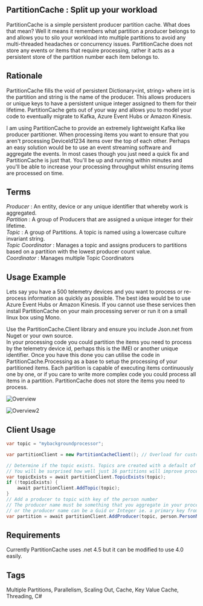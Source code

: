 ## PartitionCache : Split up your workload

PartitionCache is a simple persistent producer partition cache. What does that mean? Well it means it remembers what partition a producer belongs to and allows you to silo your workload into multiple partitions to avoid any multi-threaded headaches or concurrency issues. PartitionCache does not store any events or items that require processing, rather it acts as a persistent store of the partition number each item belongs to.

## Rationale

PartitionCache fills the void of persistent Dictionary<int, string> where int is the partition and string is the name of the producer. This allows producers or unique keys to have a persistent unique integer assigned to them for their lifetime. PartitionCache gets out of your way and allows you to model your code to eventually migrate to Kafka, Azure Event Hubs or Amazon Kinesis.

I am using PartitionCache to provide an extremely lightweight Kafka like producer partitioner. When processing items you want to ensure that you aren't processing DeviceId1234 items over the top of each other. Perhaps an easy solution would be to use an event streaming software and aggregate the events. In most cases though you just need a quick fix and PartitionCache is just that. You'll be up and running within minutes and you'll be able to increase your processing throughput whilst ensuring items are processed on time.

## Terms

*Producer* 			: An entity, device or any unique identifier that whereby work is aggregated.<br/>
*Partition*			: A group of Producers that are assigned a unique integer for their lifetime.<br/>
*Topic*				: A group of Partitions. A topic is named using a lowercase culture invariant string.<br/>
*Topic Coordinator* : Manages a topic and assigns producers to partitions based on a partition with the lowest producer count value.<br/>
*Coordinator*		: Manages multiple Topic Coordinators<br/>

## Usage Example

Lets say you have a 500 telemetry devices and you want to process or re-process information as quickly as possible. The best idea would be to use Azure Event Hubs or Amazon Kinesis. If you cannot use these services then install PartitionCache on your main processing server or run it on a small linux box using Mono. 

Use the PartitionCache.Client library and ensure you include Json.net from Nuget or your own source. <br/>
In your processing code you could partition the items you need to process by the telemetry device id, perhaps this is the IMEI or another unique identifier. Once you have this done you can utilise the code in PartitionCache.Processing as a base to setup the processing of your partitioned items. Each partition is capable of executing items continuously one by one, or if you care to write more complex code you could process all items in a partition. PartitionCache does not store the items you need to process.

![Overview](http://i.imgur.com/jhnLvrK.png)

![Overview2](http://i.imgur.com/pjLoqVI.png)

## Client Usage

```c#
var topic = "mybackgroundprocessor";

var partitionClient = new PartitionCacheClient(); // Overload for custom URI

// Determine if the topic exists. Topics are created with a default of 16 partitions
// You will be surprised how well just 16 partitions will improve processing throughput
var topicExists = await partitionClient.TopicExists(topic);
if (!topicExists) {
	await partitionClient.AddTopic(topic);
}
// Add a producer to topic with key of the person number
// The producer name must be something that you aggregate in your processing code
// or the producer name can be a Guid or Integer ie. a primary key from a database.
var partition = await partitionClient.AddProducer(topic, person.PersonNumber);

```

## Requirements

Currently PartitionCache uses .net 4.5 but it can be modified to use 4.0 easily.

## Tags

Multiple Partitions, Parallelism, Scaling Out, Cache, Key Value Cache, Threading, C#